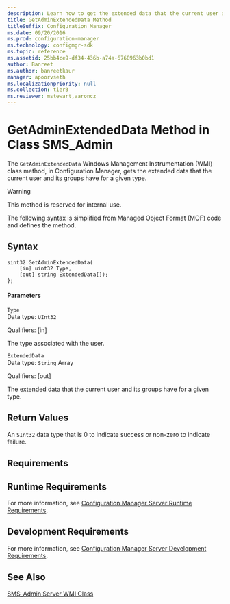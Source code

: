 ```yaml
---
description: Learn how to get the extended data that the current user and its groups have using GetAdminExtendedData.
title: GetAdminExtendedData Method
titleSuffix: Configuration Manager
ms.date: 09/20/2016
ms.prod: configuration-manager
ms.technology: configmgr-sdk
ms.topic: reference
ms.assetid: 25bb4ce9-df34-436b-a74a-6768963b0bd1
author: Banreet
ms.author: banreetkaur
manager: apoorvseth
ms.localizationpriority: null
ms.collection: tier3
ms.reviewer: mstewart,aaroncz 
---
```

# GetAdminExtendedData Method in Class SMS_Admin
The `GetAdminExtendedData` Windows Management Instrumentation (WMI) class method, in Configuration Manager, gets the extended data that the current user and its groups have for a given type.  

> [!WARNING]
>  This method is reserved for internal use.  

 The following syntax is simplified from Managed Object Format (MOF) code and defines the method.  

## Syntax  

```  
sint32 GetAdminExtendedData(  
    [in] uint32 Type,   
    [out] string ExtendedData[]);  
};  
```  

#### Parameters  
 `Type`  
 Data type: `UInt32`  

 Qualifiers: [in]  

 The type associated with the user.  

 `ExtendedData`  
 Data type: `String` Array  

 Qualifiers: [out]  

 The extended data that the current user and its groups have for a given type.  

## Return Values  
 An `SInt32` data type that is 0 to indicate success or non-zero to indicate failure.  

## Requirements  

## Runtime Requirements  
 For more information, see [Configuration Manager Server Runtime Requirements](../../../../../develop/core/reqs/server-runtime-requirements.md).  

## Development Requirements  
 For more information, see [Configuration Manager Server Development Requirements](../../../../../develop/core/reqs/server-development-requirements.md).  

## See Also  
 [SMS_Admin Server WMI Class](../../../../../develop/reference/core/servers/configure/sms_admin-server-wmi-class.md)
